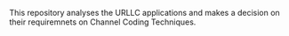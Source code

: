 This repository analyses the URLLC applications and makes a decision on their requiremnets on Channel Coding Techniques.
